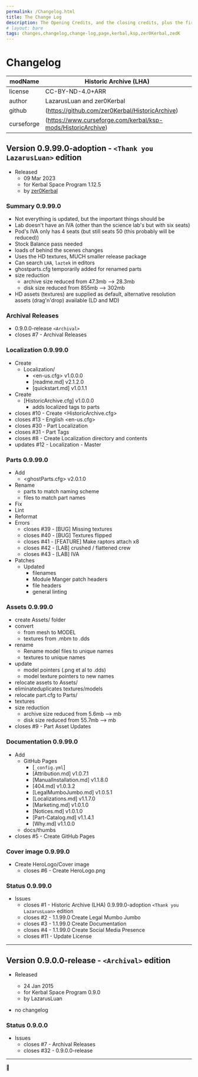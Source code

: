 ```yaml
---
permalink: /Changelog.html
title: The Change Log
description: The Opening Credits, and the closing credits, plus the first of two (or is three) end credit scenes
# layout: bare
tags: changes,changelog,change-log,page,kerbal,ksp,zer0Kerbal,zedK
---
```

<!-- hdr-changelog.md v1.0.0.1
Historic Archive (LHA)
created: 13 May 2022
updated: 05 Nov 2022
CC BY-ND 4.0 by zer0Kerbal -->  
# Changelog  
  
| modName    | Historic Archive (LHA)                                       |
| ---------- | ------------------------------------------------------------ |
| license    | CC-BY-ND-4.0+ARR                                             |
| author     | LazarusLuan and zer0Kerbal                                   |
| github     | (https://github.com/zer0Kerbal/HistoricArchive)              |
| curseforge | (https://www.curseforge.com/kerbal/ksp-mods/HistoricArchive) |

## Version 0.9.99.0-adoption - `<Thank you LazarusLuan>` edition

* Released
  * 09 Mar 2023
  * for Kerbal Space Program 1.12.5
  * by [zer0Kerbal](https://github.com/zer0Kerbal)

### Summary 0.9.99.0

* Not everything is updated, but the important things should be
* Lab doesn't have an IVA (other than the science lab's but with six seats)
* Pod's IVA only has 4 seats (but still seats 50 (this probably will be reduced))
* Stock Balance pass needed
* loads of behind the scenes changes
* Uses the HD textures, MUCH smaller release package
* Can search `LHA`, `laztek` in editors
* ghostparts.cfg temporarily added for renamed parts
* size reduction
  * archive size reduced from 47.3mb --> 28.3mb
  * disk size reduced from 855mb --> 302mb
* HD assets (textures) are supplied as default, alternative resolution assets (drag'n'drop) available (LD and MD)

### Archival Releases

* 0.9.0.0-release `<Archival>`
* closes #7 - Archival Releases

### Localization 0.9.99.0

* Create
  * Localization/
    * <en-us.cfg> v1.0.0.0
    * [readme.md] v2.1.2.0
    * [quickstart.md] v1.0.1.1
* Create
  * [HistoricArchive.cfg] v1.0.0.0
    * adds localized tags to parts
* closes #10 - Create <HistoricArchive.cfg>
* closes #13 - English <en-us.cfg>
* closes #30 - Part Localization
* closes #31 - Part Tags
* closes #8 - Create Localization directory and contents
* updates #12 - Localization - Master

### Parts 0.9.99.0

* Add
  * <ghostParts.cfg> v2.0.1.0
* Rename
  * parts to match naming scheme
  * files to match part names
* Fix
* Lint
* Reformat
* Errors
  * closes #39 - [BUG] Missing textures
  * closes #40 - [BUG] Textures flipped
  * closes #41 - [FEATURE] Make raptors attach x8
  * closes #42 - [LAB] crushed / flattened crew
  * closes #43 - [LAB] IVA
* Patches
  * Updated
    * filenames
    * Module Manger patch headers
    * file headers
    * general linting

### Assets 0.9.99.0

* create Assets/ folder
* convert
  * from mesh to MODEL
  * textures from .mbm to .dds
* rename
  * Rename model files to unique names
  * textures to unique names
* update
  * model pointers (.png et al to .dds)
  * model texture pointers to new names
* relocate assets to Assets/
* eliminateduplicates textures/models
* relocate part.cfg to Parts/
* textures
* size reduction
  * archive size reduced from 5.6mb --> mb
  * disk size reduced from 55.7mb --> mb
* closes #9 - Part Asset Updates

### Documentation 0.9.99.0

* Add
  * GitHub Pages
    * [`_config.yml`]
    * [Attribution.md] v1.0.7.1
    * [ManualInstallation.md] v1.1.8.0
    * [404.md] v1.0.3.2
    * [LegalMumboJumbo.md] v1.0.5.1
    * [Localizations.md] v1.1.7.0
    * [Marketing.md] v1.0.1.0
    * [Notices.md] v1.0.1.0
    * [Part-Catalog.md] v1.1.4.1
    * [Why.md] v1.1.0.0
  * docs/thumbs
* closes #5 - Create GitHub Pages

### Cover image 0.9.99.0

* Create HeroLogo/Cover image
  * closes #6 - Create HeroLogo.png

### Status 0.9.99.0

* Issues
  * closes #1 - Historic Archive (LHA) 0.9.99.0-adoption `<Thank you LazarusLuan>` edition
  * closes #2 - 1.1.99.0 Create Legal Mumbo Jumbo
  * closes #3 - 1.1.99.0 Create Documentation
  * closes #4 - 1.1.99.0 Create Social Media Presence
  * closes #11 - Update License

---

## Version 0.9.0.0-release - `<Archival>` edition

* Released
  * 24 Jan 2015
  * for Kerbal Space Program 0.9.0
  * by LazarusLuan

* no changelog

### Status 0.9.0.0

* Issues
  * closes #7 - Archival Releases
  * closes #32 - 0.9.0.0-release

---
